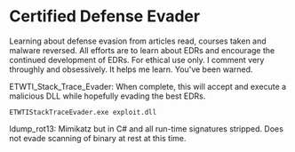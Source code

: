 # Certified Defense Evader

Learning about defense evasion from articles read, courses taken and malware reversed.
All efforts are to learn about EDRs and encourage the continued development of EDRs.
For ethical use only.
I comment very throughly and obsessively. It helps me learn. You've been warned.

ETWTI_Stack_Trace_Evader: When complete, this will accept and execute a malicious DLL while hopefully evading the best EDRs.

```ETWTIStackTraceEvader.exe exploit.dll```

ldump_rot13: Mimikatz but in C# and all run-time signatures stripped. Does not evade scanning of binary at rest at this time.

